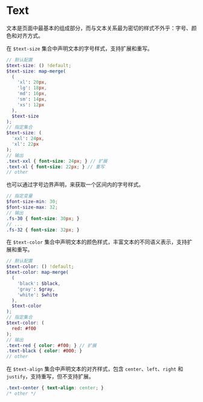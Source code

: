 # Text

文本是页面中最基本的组成部分，而与文本关系最为密切的样式不外乎：字号、颜色和对齐方式。

在 `$text-size` 集合中声明文本的字号样式，支持扩展和重写。

``` scss
// 默认配置
$text-size: () !default;
$text-size: map-merge(
  (
    'xl': 20px,
    'lg': 18px,
    'md': 16px,
    'sm': 14px,
    'xs': 12px
  ),
  $text-size
);
// 指定集合
$text-size: (
  'xxl': 24px,
  'xl': 22px
);
// 输出
.text-xxl { font-size: 24px; } // 扩展
.text-xl { font-size: 22px; } // 重写
// other
```

也可以通过字号边界声明，来获取一个区间内的字号样式。

``` scss
// 指定变量
$font-size-min: 30;
$font-size-max: 32;
// 输出
.fs-30 { font-size: 30px; }
// ...
.fs-32 { font-size: 32px; }
```

在 `$text-color` 集合中声明文本的颜色样式，丰富文本的不同语义表示，支持扩展和重写。

``` scss
// 默认配置
$text-color: () !default;
$text-color: map-merge(
  (
    'black': $black,
    'gray': $gray,
    'white': $white
  ),
  $text-color
);
// 指定集合
$text-color: (
  red: #f00
);
// 输出
.text-red { color: #f00; } // 扩展
.text-black { color: #000; }
// other
```

在 `$text-align` 集合中声明文本的对齐样式，包含 `center`、`left`、`right` 和 `justify`，支持重写，但不支持扩展。

``` css
.text-center { text-align: center; }
/* other */
```
